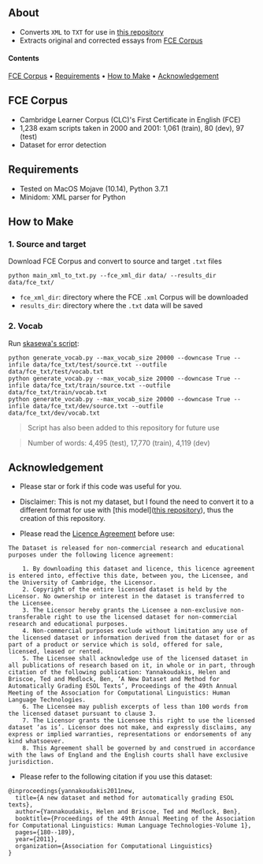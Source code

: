 ## About
* Converts `XML` to `TXT` for use in [this repository](https://github.com/skasewa/wronging)
* Extracts original and corrected essays from [FCE Corpus](https://www.ilexir.co.uk/datasets/index.html)

#### Contents
[FCE Corpus](#fce-corpus) • [Requirements](#requirements) • [How to Make](#how-to-make) • [Acknowledgement](#acknowledgement) 

## FCE Corpus
* Cambridge Learner Corpus (CLC)'s First Certificate in English (FCE)
* 1,238 exam scripts taken in 2000 and 2001: 1,061 (train), 80 (dev), 97 (test)
* Dataset for error detection

## Requirements
* Tested on MacOS Mojave (10.14), Python 3.7.1
* Minidom: XML parser for Python

## How to Make
### 1. Source and target
Download FCE Corpus and convert to source and target `.txt` files
```
python main_xml_to_txt.py --fce_xml_dir data/ --results_dir data/fce_txt/
```
  + `fce_xml_dir`: directory where the FCE `.xml` Corpus will be downloaded
  + `results_dir`: directory where the `.txt` data will be saved

### 2. Vocab
Run [skasewa's script](https://github.com/skasewa/wronging/blob/master/seq2seq/bin/tools/generate_vocab.py):
```
python generate_vocab.py --max_vocab_size 20000 --downcase True --infile data/fce_txt/test/source.txt --outfile data/fce_txt/test/vocab.txt
python generate_vocab.py --max_vocab_size 20000 --downcase True --infile data/fce_txt/train/source.txt --outfile data/fce_txt/train/vocab.txt
python generate_vocab.py --max_vocab_size 20000 --downcase True --infile data/fce_txt/dev/source.txt --outfile data/fce_txt/dev/vocab.txt
```
> Script has also been added to this repository for future use

> Number of words: 4,495 (test), 17,770 (train), 4,119 (dev)

## Acknowledgement
* Please star or fork if this code was useful for you.

* Disclaimer: This is not my dataset, but I found the need to convert it to a different format for use with [this model]([this repository](https://github.com/skasewa/wronging)), thus the creation of this repository.

* Please read the [Licence Agreement](https://www.ilexir.co.uk/datasets/index.html) before use:
```
The Dataset is released for non-commercial research and educational purposes under the following licence agreement:

    1. By downloading this dataset and licence, this licence agreement is entered into, effective this date, between you, the Licensee, and the University of Cambridge, the Licensor.
    2. Copyright of the entire licensed dataset is held by the Licensor. No ownership or interest in the dataset is transferred to the Licensee.
    3. The Licensor hereby grants the Licensee a non-exclusive non-transferable right to use the licensed dataset for non-commercial research and educational purposes.
    4. Non-commercial purposes exclude without limitation any use of the licensed dataset or information derived from the dataset for or as part of a product or service which is sold, offered for sale, licensed, leased or rented.
    5. The Licensee shall acknowledge use of the licensed dataset in all publications of research based on it, in whole or in part, through citation of the following publication: Yannakoudakis, Helen and Briscoe, Ted and Medlock, Ben, ‘A New Dataset and Method for Automatically Grading ESOL Texts’, Proceedings of the 49th Annual Meeting of the Association for Computational Linguistics: Human Language Technologies.
    6. The Licensee may publish excerpts of less than 100 words from the licensed dataset pursuant to clause 3.
    7. The Licensor grants the Licensee this right to use the licensed dataset ‘as is’. Licensor does not make, and expressly disclaims, any express or implied warranties, representations or endorsements of any kind whatsoever.
    8. This Agreement shall be governed by and construed in accordance with the laws of England and the English courts shall have exclusive jurisdiction.
``` 

* Please refer to the following citation if you use this dataset:  
```
@inproceedings{yannakoudakis2011new,
  title={A new dataset and method for automatically grading ESOL texts},
  author={Yannakoudakis, Helen and Briscoe, Ted and Medlock, Ben},
  booktitle={Proceedings of the 49th Annual Meeting of the Association for Computational Linguistics: Human Language Technologies-Volume 1},
  pages={180--189},
  year={2011},
  organization={Association for Computational Linguistics}
}
```
